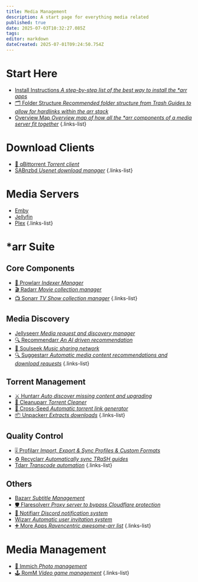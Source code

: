 ```yaml
---
title: Media Management
description: A start page for everything media related
published: true
date: 2025-07-03T10:32:27.085Z
tags: 
editor: markdown
dateCreated: 2025-07-01T09:24:50.754Z
---
```


# Start Here
- [<span class="mdi mdi-format-list-numbered"></span> Install Instructions *A step-by-step list of the best way to install the \*arr apps*](/InstallInstructions)
- [🗂️ Folder Structure *Recommended folder structure from Trash Guides to allow for hardlinks within the arr stack*](/Folder-Structure)
- [<span class="mdi mdi-map"></span> Overview Map *Overview map of how all the \*arr components of a media server fit together*](/OverviewMap)
{.links-list}


# Download Clients
- [🧲 qBittorrent *Torrent client*](/qBittorrent)
- [<span class="mdi mdi-arrow-down-bold"></span> SABnzbd *Usenet download manager*](/sabnzbd)
{.links-list}

# Media Servers
- [<span class="mdi mdi-emby"></span> Emby](/Emby)
- [<span class="mdi mdi-video"></span> Jellyfin](/jellyfin)
- [<span class="mdi mdi-plex"></span> Plex](/plex)
{.links-list}

# \*arr Suite
## Core Components
- [🐯 Prowlarr *Indexer Manager*](/Prowlarr)
- [🎬 Radarr *Movie collection manager*](/radarr)
- [📺 Sonarr *TV Show collection manager*](/Sonarr)
{.links-list}

## Media Discovery
- [<span class="mdi mdi-jellyfish"></span> Jellyseerr *Media request and discovery manager*](/Jellyseerr)
- [🔍 Recommendarr *An AI driven recommendation*](/recommendarr)
- [🎵 Soulseek *Music sharing network*](/soulseek)
- [🔍 Suggestarr *Automatic media content recommendations and download requests*](/suggestarr)
{.links-list}

## Torrent Management
- [⚔️ Huntarr *Auto discover missing content and upgrading*](/huntarr)
- [🧹 Cleanuparr *Torrent Cleaner*](/cleanuparr)
- [🌱 Cross-Seed *Automatic torrent link generator*](/crossseed)
- [📦 Unpackerr *Extracts downloads*](/Unpackerr)
{.links-list}

## Quality Control
- [🎚️ Profilarr *Import, Export & Sync Profiles & Custom Formats*](/profilarr)
- [♻️ Recyclarr *Automatically sync TRaSH guides*](/Recyclarr)
- [<span class="mdi mdi-transfer"></span> Tdarr *Transcode automation*](/tdarr)
{.links-list}

## Others

- [<span class="mdi mdi-subtitles"></span> Bazarr *Subtitle Management*](/bazarr)
- [🛡️ Flaresolverr *Proxy server to bypass Cloudflare protection*](/Flaresolverr)
- [🔔 Notifiarr *Discord notification system*](/notifiarr)
- [<span class="mdi mdi-wizard-hat"></span> Wizarr *Automatic user invitation system*](/wizarr)
- [➕ More Apps *Ravencentric awesome-arr list*](/ravencentric)
{.links-list}

# Media Management
- [📸 Immich *Photo management*](/immich)
- [🕹️ RomM *Video game management*](/romm)
{.links-list}

